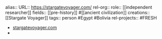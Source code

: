 alias::
URL:: https://stargatevoyager.com/
rel-org::
role:: [[independent researcher]] 
fields:: [[pre-history]] #[[ancient civilization]] 
creations:: [[Stargate Voyager]] 
tags:: person #Egypt #Bolivia 
rel-projects:: #FRESH 


- [stargatevoyager.com](https://stargatevoyager.com/)
-